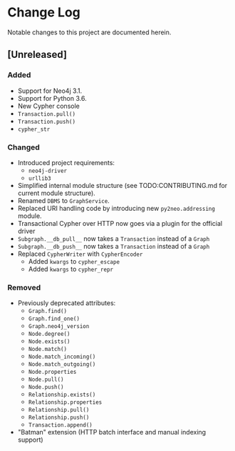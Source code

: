 # Change Log
Notable changes to this project are documented herein.

## [Unreleased]

### Added
- Support for Neo4j 3.1.
- Support for Python 3.6.
- New Cypher console
- `Transaction.pull()`
- `Transaction.push()`
- `cypher_str`

### Changed
- Introduced project requirements:
  - `neo4j-driver`
  - `urllib3`
- Simplified internal module structure (see TODO:CONTRIBUTING.md for current module structure).
- Renamed `DBMS` to `GraphService`.
- Replaced URI handling code by introducing new `py2neo.addressing` module.
- Transactional Cypher over HTTP now goes via a plugin for the official driver
- `Subgraph.__db_pull__` now takes a `Transaction` instead of a `Graph`
- `Subgraph.__db_push__` now takes a `Transaction` instead of a `Graph`
- Replaced `CypherWriter` with `CypherEncoder`
  - Added `kwargs` to `cypher_escape`
  - Added `kwargs` to `cypher_repr`

### Removed
- Previously deprecated attributes:
  - `Graph.find()`
  - `Graph.find_one()`
  - `Graph.neo4j_version`
  - `Node.degree()`
  - `Node.exists()`
  - `Node.match()`
  - `Node.match_incoming()`
  - `Node.match_outgoing()`
  - `Node.properties`
  - `Node.pull()`
  - `Node.push()`
  - `Relationship.exists()`
  - `Relationship.properties`
  - `Relationship.pull()`
  - `Relationship.push()`
  - `Transaction.append()`
- "Batman" extension (HTTP batch interface and manual indexing support)
